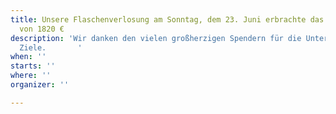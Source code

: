 ```yaml
---
title: Unsere Flaschenverlosung am Sonntag, dem 23. Juni erbrachte das stolze Ergebnis
  von 1820 €
description: 'Wir danken den vielen großherzigen Spendern für die Unterstützung unserer
  Ziele.       '
when: ''
starts: ''
where: ''
organizer: ''

---
```

